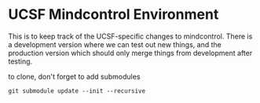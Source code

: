 # UCSF Mindcontrol Environment

This is to keep track of the UCSF-specific changes to mindcontrol. There is a development version where we can test out new things, and the production version which should only merge things from development after testing. 

to clone, don't forget to add submodules

```
git submodule update --init --recursive
```
